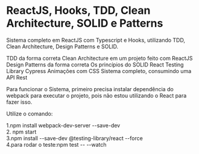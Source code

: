 # ReactJS, Hooks, TDD, Clean Architecture, SOLID e Patterns
Sistema completo em ReactJS com Typescript e Hooks, utilizando TDD, Clean Architecture, Design Patterns e SOLID.

TDD da forma correta
Clean Architecture em um projeto feito com ReactJS
Design Patterns da forma correta
Os princípios do SOLID
React Testing Library
Cypress
Animações com CSS
Sistema completo, consumindo uma API Rest


Para funcionar o Sistema, primeiro precisa instalar dependência do webpack para executar o projeto, pois não estou utilizando o React para fazer isso.

Utilize o comando:

1.npm install webpack-dev-server --save-dev <br>
2. npm start <br> 
3.npm install --save-dev @testing-library/react --force <br>
4.para rodar o teste:npm test -- --watch <br>
 
